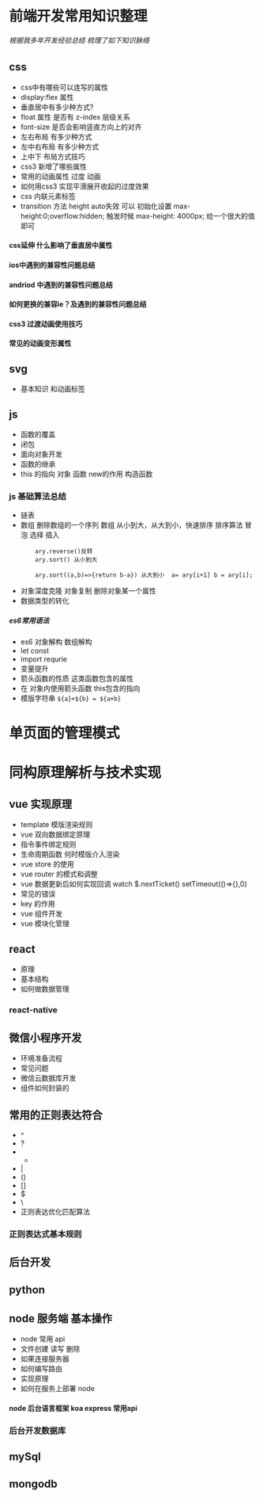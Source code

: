 # 前端开发常用知识整理

###### 根据我多年开发经验总结 梳理了如下知识脉络

## css
 * css中有哪些可以连写的属性
 * display:flex 属性
 * 垂直居中有多少种方式?
 * float 属性 是否有 z-index 层级关系
 * font-size 是否会影响竖直方向上的对齐
 * 左右布局 有多少种方式
 * 左中右布局 有多少种方式
 * 上中下 布局方式技巧
 * css3 新增了哪些属性
 * 常用的动画属性 过度 动画 
 * 如何用css3 实现平滑展开收起的过度效果
 * css 内联元素标签
 * transition 方法 height auto失效 可以 初始化设置 max-height:0;overflow:hidden; 触发时候 max-height: 4000px; 给一个很大的值即可

 #### css延伸 什么影响了垂直居中属性

 #### ios中遇到的兼容性问题总结

 #### andriod 中遇到的兼容性问题总结

 #### 如何更换的兼容ie？及遇到的兼容性问题总结 

 #### css3 过渡动画使用技巧

 #### 常见的动画变形属性

 ### 
## svg 
* 基本知识 和动画标签
## js

* 函数的覆盖
* 闭包
* 面向对象开发
* 函数的继承
* this 的指向 对象 函数 new的作用 构造函数
### js 基础算法总结
* 链表
* 数组 删除数组的一个序列 数组 从小到大，从大到小，快速排序 排序算法 冒泡 选择 插入 
    ```
        ary.reverse()反转
        ary.sort() 从小到大
        
        ary.sort((a,b)=>{return b-a}) 从大到小  a= ary[i+1] b = ary[i];
    ```
* 对象深度克隆 对象复制 删除对象某一个属性
* 数据类型的转化

##### es6常用语法

* es6 对象解构 数组解构
* let const 
* import requrie
* 变量提升 
* 箭头函数的性质 这类函数包含的属性
* 在 对象内使用箭头函数 this包含的指向
* 模版字符串 `${a}+${b} = ${a+b}`

# 单页面的管理模式
# 同构原理解析与技术实现

## vue 实现原理

* template 模版渲染规则
* vue 双向数据绑定原理
* 指令事件绑定规则
* 生命周期函数 何时模版介入渲染
* vue store 的使用
* vue router 的模式和调整
* vue 数据更新后如何实现回调 watch $.nextTicket() setTimeout(()=>{},0)
* 常见的错误
* key 的作用
* vue 组件开发
* vue 模块化管理

## react 

* 原理 
* 基本结构
* 如何做数据管理

### react-native

## 微信小程序开发

* 环境准备流程 
* 常见问题
* 微信云数据库开发
* 组件如何封装的

## 常用的正则表达符合 

* ^
* ?
* + 
* |
* ()
* []
* $
* \
* 正则表达优化匹配算法

### 正则表达式基本规则

## 后台开发

## python
## node 服务端 基本操作

* node 常用 api
* 文件创建 读写 删除
* 如果连接服务器
* 如何编写路由
* 实现原理
* 如何在服务上部署 node

#### node 后台语言框架 koa express 常用api

### 后台开发数据库

## mySql
## mongodb

